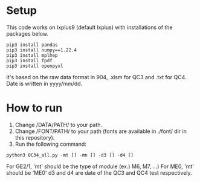 # Setup

This code works on lxplus9 (default lxplus) with installations of the packages below.
```
pip3 install pandas
pip3 install numpy==1.22.4
pip3 install mplhep
pip3 install fpdf
pip3 install openpyxl
```
It's based on the raw data format in 904, .xlsm for QC3 and .txt for QC4. 
Date is written in yyyy/mm/dd.


# How to run
1. Change /DATA/PATH/ to your path.
2. Change /FONT/PATH/ to your path (fonts are available in ./font/ dir in this repository).
3. Run the following command:
```
python3 QC34_all.py -mt [] -mn [] -d3 [] -d4 []
```
For GE2/1, 'mt' should be the type of module (ex.) M6, M7, ...)
For ME0, 'mt' should be 'ME0'
d3 and d4 are date of the QC3 and QC4 test respectively.
